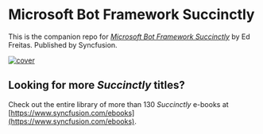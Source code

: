 # Microsoft Bot Framework Succinctly

This is the companion repo for [*Microsoft Bot Framework Succinctly*](https://www.syncfusion.com/ebooks/Microsoft_Bot_Framework_Succinctly) by Ed Freitas. Published by Syncfusion.

[![cover](https://github.com/SyncfusionSuccinctlyE-Books/Microsoft-Bot-Framework-Succinctly/blob/master/cover.png)](https://www.syncfusion.com/ebooks/Microsoft_Bot_Framework_Succinctly)

## Looking for more _Succinctly_ titles?

Check out the entire library of more than 130 _Succinctly_ e-books at [https://www.syncfusion.com/ebooks](https://www.syncfusion.com/ebooks).
